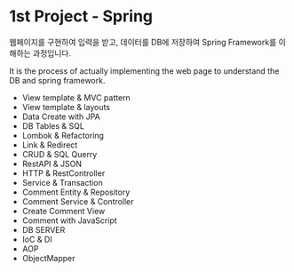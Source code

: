 # 1st Project - Spring 

웹페이지를 구현하여 입력을 받고, 데이터를 DB에 저장하여 Spring Framework를 이해하는 과정입니다. <div>
It is the process of actually implementing the web page to understand the DB and spring framework.

- View template & MVC pattern
- View template & layouts
- Data Create with JPA
- DB Tables & SQL
- Lombok & Refactoring
- Link & Redirect
- CRUD & SQL Querry
- RestAPI & JSON
- HTTP & RestController
- Service & Transaction
- Comment Entity & Repository
- Comment Service & Controller
- Create Comment View
- Comment with JavaScript
- DB SERVER
- IoC & DI
- AOP
- ObjectMapper
